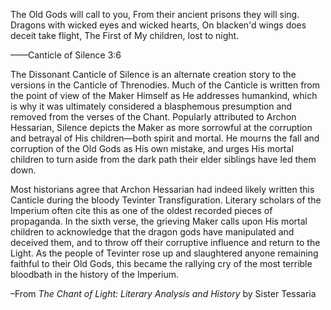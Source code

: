 The Old Gods will call to you,
From their ancient prisons they will sing.
Dragons with wicked eyes and wicked hearts,
On blacken'd wings does deceit take flight,
The First of My children, lost to night.

——Canticle of Silence 3:6

The Dissonant Canticle of Silence is an alternate creation story to the versions in the Canticle of Threnodies. Much of the Canticle is written from the point of view of the Maker Himself as He addresses humankind, which is why it was ultimately considered a blasphemous presumption and removed from the verses of the Chant. Popularly attributed to Archon Hessarian, Silence depicts the Maker as more sorrowful at the corruption and betrayal of His children—both spirit and mortal. He mourns the fall and corruption of the Old Gods as His own mistake, and urges His mortal children to turn aside from the dark path their elder siblings have led them down.

Most historians agree that Archon Hessarian had indeed likely written this Canticle during the bloody Tevinter Transfiguration. Literary scholars of the Imperium often cite this as one of the oldest recorded pieces of propaganda. In the sixth verse, the grieving Maker calls upon His mortal children to acknowledge that the dragon gods have manipulated and deceived them, and to throw off their corruptive influence and return to the Light. As the people of Tevinter rose up and slaughtered anyone remaining faithful to their Old Gods, this became the rallying cry of the most terrible bloodbath in the history of the Imperium.

–From <i> The Chant of Light: Literary Analysis and History </i> by Sister Tessaria